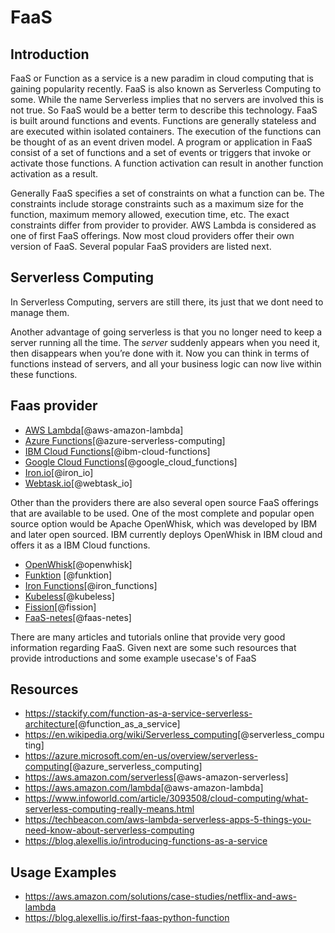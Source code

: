 # FaaS

## Introduction

FaaS or Function as a service is a new paradim in cloud computing that
is gaining popularity recently. FaaS is also known as Serverless
Computing to some. While the name Serverless implies that no servers
are involved this is not true.  So FaaS would be a better term to
describe this technology. FaaS is built around functions and
events. Functions are generally stateless and are executed within
isolated containers. The execution of the functions can be thought of
as an event driven model. A program or application in FaaS consist of
a set of functions and a set of events or triggers that invoke or
activate those functions. A function activation can result in another
function activation as a result.

Generally FaaS specifies a set of constraints on what a function can
be. The constraints include storage constraints such as a maximum size
for the function, maximum memory allowed, execution time, etc. The
exact constraints differ from provider to provider. AWS Lambda is
considered as one of first FaaS offerings. Now most cloud providers
offer their own version of FaaS. Several popular FaaS providers are
listed next.

## Serverless Computing

In Serverless Computing, servers are still there, its just that we
dont need to manage them.

Another advantage of going serverless is that you no longer need to
keep a server running all the time. The *server* suddenly appears when
you need it, then disappears when you’re done with it. Now you can
think in terms of functions instead of servers, and all your business
logic can now live within these functions.

## Faas provider

* [AWS Lambda](https://aws.amazon.com/lambda)[@aws-amazon-lambda]
* [Azure Functions](https://azure.microsoft.com/en-us/services/functions)[@azure-serverless-computing]
* [IBM Cloud Functions](https://cloud.ibm.com/functions/)[@ibm-cloud-functions]
* [Google Cloud Functions](https://cloud.google.com/functions)[@google_cloud_functions]
* [Iron.io](https://www.iron.io)[@iron_io]
* [Webtask.io](https://webtask.io)[@webtask_io]

Other than the providers there are also several open source FaaS
offerings that are available to be used. One of the most complete and
popular open source option would be Apache OpenWhisk, which was
developed by IBM and later open sourced. IBM currently deploys
OpenWhisk in IBM cloud and offers it as a IBM Cloud functions.

* [OpenWhisk](https://github.com/apache/incubator-openwhisk)[@openwhisk]
* [Funktion](https://github.com/funktionio/funktion) [@funktion]
* [Iron Functions](https://github.com/iron-io/functions)[@iron_functions]
* [Kubeless](https://github.com/kubeless/kubeless)[@kubeless]
* [Fission](https://github.com/fission/fission)[@fission]
* [FaaS-netes](https://github.com/alexellis/faas-netes)[@faas-netes]


There are many articles and tutorials online that provide very good
information regarding FaaS. Given next are some such resources that provide
introductions and some example usecase's of FaaS

## Resources

* <https://stackify.com/function-as-a-service-serverless-architecture>[@function_as_a_service]
* <https://en.wikipedia.org/wiki/Serverless_computing>[@serverless_computing]
* <https://azure.microsoft.com/en-us/overview/serverless-computing>[@azure_serverless_computing]
* <https://aws.amazon.com/serverless>[@aws-amazon-serverless]
* <https://aws.amazon.com/lambda>[@aws-amazon-lambda]
* <https://www.infoworld.com/article/3093508/cloud-computing/what-serverless-computing-really-means.html>
* <https://techbeacon.com/aws-lambda-serverless-apps-5-things-you-need-know-about-serverless-computing>
* <https://blog.alexellis.io/introducing-functions-as-a-service>

## Usage Examples

* <https://aws.amazon.com/solutions/case-studies/netflix-and-aws-lambda>
* <https://blog.alexellis.io/first-faas-python-function>
